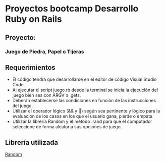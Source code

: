 # Proyectos bootcamp Desarrollo Ruby on Rails

## Proyecto:
### Juego de Piedra, Papel o Tijeras 

## Requerimientos 

- El código tendrá que desarrollarse en el editor de código Visual Studio Code.
- Al ejecutar el script juego.rb desde la terminal se inicia la ejecución del juego bien sea con ARGV o .gets.
- Deberán establecerse las condiciones en función de las instrucciones del juego.
- Utilizar el operador lógico (&& y ||) según sea pertinente y lógico para la evaluación de los casos en los que el usuario gana, pierde o empata.
- Utilizar la librería Random y el método .rand para que el computador seleccione de forma aleatoria sus opciones de juego.

## Librería utilizada
[Random](https://ruby-doc.org/core-3.1.2/Random.html)
